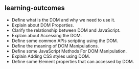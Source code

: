 ## learning-outcomes

- Define what is the DOM and why we need to use it.
- Explain about DOM Properties.
- Clarify the relationship between DOM and JavaScript.
- Explain about Accessing the DOM. 
- Define some common APIs scripting using the DOM. 
- Define the meaning of DOM Manipulations.
- Define some JavaScript Methods For DOM Manipulation.
- Explain Adding CSS styles using DOM.  
- Define some Element properties that can accessed by DOM.  
